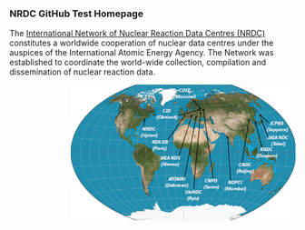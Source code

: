 <h3>
NRDC GitHub Test Homepage
</h3>
<p>
The <a href="https://nds.iaea.org/nrdc/">International Network of Nuclear Reaction Data Centres (NRDC)</a> constitutes a worldwide cooperation of nuclear data centres under the auspices of the International Atomic Energy Agency. The Network was established to coordinate the world-wide collection, compilation and dissemination of nuclear reaction data.
</p>
<img src="./profile/images/nrdc_small.png" alt="nrdc map" align="right"/> 
